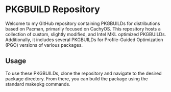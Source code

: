 # PKGBUILD Repository

Welcome to my GitHub repository containing PKGBUILDs for distributions based on Pacman, primarily focused on CachyOS. This repository hosts a collection of custom, slightly modified, and Intel MKL optimized PKGBUILDs. Additionally, it includes several PKGBUILDs for Profile-Guided Optimization (PGO) versions of various packages.

## Usage

To use these PKGBUILDs, clone the repository and navigate to the desired package directory. From there, you can build the package using the standard makepkg commands.
